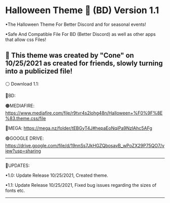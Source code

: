 # Halloween Theme 🎃 (BD) Version 1.1
•The Halloween Theme For Better Discord and for seasonal events!

•Safe And Compatible File For BD (Better Discord) as well as other apps that allow css Files!

🎃 This theme was created by "Cone" on 10/25/2021 as created for friends, slowly turning into a publicized file!
-------------------------------------------------------------------------------------
⚪ Download 1.1: 

🔵BD: 

🟠MEDIAFIRE: https://www.mediafire.com/file/r9tvr4s2lohg48n/Halloween+%F0%9F%8E%83.theme.css/file

🔴MEGA: https://mega.nz/folder/tEBGyT4J#hepaEoNqiPa9NzlAhc5AFg

🟢GOOGLE DRIVE: https://drive.google.com/file/d/19nnSs7JkHGZQbosavB_wPoZX29P75QO7/view?usp=sharing

----------------------------------------------------------------------------------
🔼UPDATES:

•1.0: Update Release 10/25/2021, Created theme.

•1.1: Update Release 10/25/2021, Fixed bug issues regarding the sizes of fonts etc.

--------------------------------------------------------------------------------
